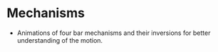 # Mechanisms

  - Animations of four bar mechanisms and their inversions for better understanding of the motion.



